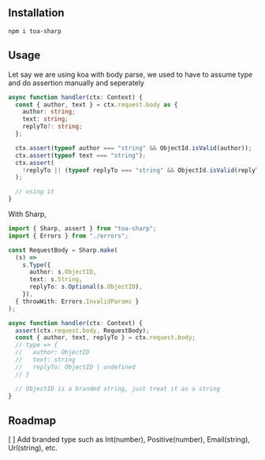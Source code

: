 ## Installation

`npm i toa-sharp`

## Usage

Let say we are using koa with body parse, we used to have to assume type and do assertion manually and seperately

```typescript
async function handler(ctx: Context) {
  const { author, text } = ctx.request.body as {
    author: string;
    text: string;
    replyTo?: string;
  };

  ctx.assert(typeof author === "string" && ObjectId.isValid(author));
  ctx.assert(typeof text === "string");
  ctx.assert(
    !replyTo || (typeof replyTo === "string" && ObjectId.isValid(replyTo))
  );

  // using it
}
```

With Sharp,

```typescript
import { Sharp, assert } from "toa-sharp";
import { Errors } from "./errors";

const RequestBody = Sharp.make(
  (s) =>
    s.Type({
      author: s.ObjectID,
      text: s.String,
      replyTo: s.Optional(s.ObjectID),
    }),
  { throwWith: Errors.InvalidParams }
);

async function handler(ctx: Context) {
  assert(ctx.request.body, RequestBody);
  const { author, text, replyTo } = ctx.request.body;
  // type => {
  //   author: ObjectID
  //   text: string
  //   replyTo: ObjectID | undefined
  // }

  // ObjectID is a branded string, just treat it as a string
}
```

## Roadmap

[ ] Add branded type such as Int(number), Positive(number), Email(string), Url(string), etc.

